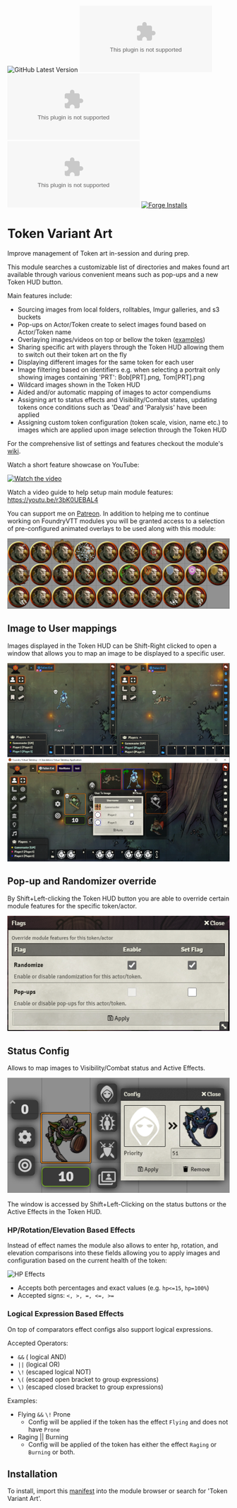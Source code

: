 ![GitHub Latest Version](https://img.shields.io/github/v/release/Aedif/TokenVariants?sort=semver)
![GitHub Latest Release](https://img.shields.io/github/downloads/Aedif/TokenVariants/latest/token-variants.zip)
![GitHub v9 Release](https://img.shields.io/github/downloads/Aedif/TokenVariants/3.10.4/token-variants.zip)
![GitHub All Releases](https://img.shields.io/github/downloads/Aedif/TokenVariants/token-variants.zip)
[![Forge Installs](https://img.shields.io/badge/dynamic/json?label=Forge%20Installs&query=package.installs&suffix=%25&url=https%3A%2F%2Fforge-vtt.com%2Fapi%2Fbazaar%2Fpackage%2Ftoken-variants)](https://forge-vtt.com/bazaar#package=token-variants)

# Token Variant Art

Improve management of Token art in-session and during prep.

This module searches a customizable list of directories and makes found art available through various convenient means such as pop-ups and a new Token HUD button.

Main features include:

- Sourcing images from local folders, rolltables, Imgur galleries, and s3 buckets
- Pop-ups on Actor/Token create to select images found based on Actor/Token name
- Overlaying images/videos on top or bellow the token ([examples](https://github.com/Aedif/TokenVariants/wiki/Templates))
- Sharing specific art with players through the Token HUD allowing them to switch out their token art on the fly
- Displaying different images for the same token for each user
- Image filtering based on identifiers e.g. when selecting a portrait only showing images containing 'PRT': Bob[PRT].png, Tom[PRT].png
- Wildcard images shown in the Token HUD
- Aided and/or automatic mapping of images to actor compendiums
- Assigning art to status effects and Visibility/Combat states, updating tokens once conditions such as 'Dead' and 'Paralysis' have been applied
- Assigning custom token configuration (token scale, vision, name etc.) to images which are applied upon image selection through the Token HUD

For the comprehensive list of settings and features checkout the module's [wiki](https://github.com/Aedif/TokenVariants/wiki).

Watch a short feature showcase on YouTube:

[![Watch the video](https://img.youtube.com/vi/S1O8CDksagM/hqdefault.jpg)](https://youtu.be/S1O8CDksagM)

Watch a video guide to help setup main module features:
https://youtu.be/r3bK0UEBAL4

You can support me on [Patreon](https://www.patreon.com/Aedif). In addition to helping me to continue working on FoundryVTT modules you will be granted access to a selection of pre-configured animated overlays to be used along with this module:

!["Animated Overlays"](./docs/animated_overlays.gif)

## Image to User mappings

Images displayed in the Token HUD can be Shift-Right clicked to open a window that allows you to map an image to be displayed to a specific user.

!["User Image Mapping"](./docs/user_to_image.png)

## Pop-up and Randomizer override

By Shift+Left-clicking the Token HUD button you are able to override certain module features for the specific token/actor.

!["Setting Override"](./docs/override.png)

## Status Config

Allows to map images to Visibility/Combat status and Active Effects.

!["Status Configuration"](./docs/status_config.png)

The window is accessed by Shift+Left-Clicking on the status buttons or the Active Effects in the Token HUD.

### HP/Rotation/Elevation Based Effects

Instead of effect names the module also allows to enter hp, rotation, and elevation comparisons into these fields allowing you to apply images and configuration based on the current health of the token:

![HP Effects](https://user-images.githubusercontent.com/7693704/202446190-3ed56f37-3ad8-438d-a700-b3b18f25d2c6.png)

- Accepts both percentages and exact values (e.g. `hp<=15`, `hp=100%`)
- Accepted signs: `<, >, =, <=, >=`

### Logical Expression Based Effects

On top of comparators effect configs also support logical expressions.

Accepted Operators:

- `&&` ( logical AND)
- `||` (logical OR)
- `\!` (escaped logical NOT)
- `\(` (escaped open bracket to group expressions)
- `\)` (escaped closed bracket to group expressions)

Examples:

- Flying `&&` `\!` Prone
  - Config will be applied if the token has the effect `Flying` and does not have `Prone`
- Raging || Burning
  - Config will be applied of the token has either the effect `Raging` or `Burning` or both.

## Installation

To install, import this [manifest](https://raw.githubusercontent.com/Aedif/TokenVariants/master/module.json) into the module browser or search for 'Token Variant Art'.
